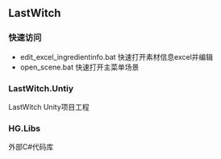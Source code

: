 ## LastWitch

### 快速访问

* edit_excel_ingredientinfo.bat 快速打开素材信息excel并编辑
* open_scene.bat 快速打开主菜单场景

### LastWitch.Untiy

LastWitch Unity项目工程

### HG.Libs

外部C#代码库

